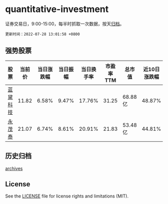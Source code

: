 # quantitative-investment

证券交易日，9:00-15:00，每半时抓取一次数据，按天[归档](archives)。

`更新时间：2022-07-28 13:01:58 +0800`

## 强势股票

|股票|当前价|当日涨跌幅|当日振幅|当日换手率|市盈率TTM|总市值|近10日涨跌幅|
|----|----|----|----|----|----|----|----|
|[蓝黛科技](https://xueqiu.com/S/SZ002765)|11.82|6.58%|9.47%|17.76%|31.25|68.88亿|48.87%|
|[永茂泰](https://xueqiu.com/S/SH605208)|21.07|6.74%|8.61%|20.91%|21.83|53.48亿|44.81%|

## 历史归档

[archives](archives)

## License

See the [LICENSE](LICENSE) file for license rights and limitations (MIT).